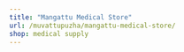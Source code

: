 ```yaml
---
title: "Mangattu Medical Store"
url: /muvattupuzha/mangattu-medical-store/
shop: medical supply
---
```

